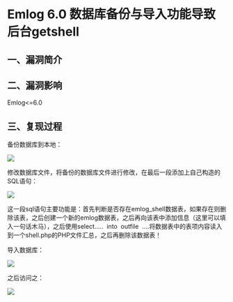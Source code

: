 Emlog 6.0 数据库备份与导入功能导致后台getshell
==============================================

一、漏洞简介
------------

二、漏洞影响
------------

Emlog\<=6.0

三、复现过程
------------

备份数据库到本地：

![](/Users/aresx/Documents/VulWiki/.resource/Emlog6.0数据库备份与导入功能导致后台getshell/media/rId24.png)

修改数据库文件，将备份的数据库文件进行修改，在最后一段添加上自己构造的SQL语句：

![](/Users/aresx/Documents/VulWiki/.resource/Emlog6.0数据库备份与导入功能导致后台getshell/media/rId25.png)

这一段sql语句主要功能是：首先判断是否存在emlog\_shell数据表，如果存在则删除该表，之后创建一个新的emlog数据表，之后再向该表中添加信息（这里可以填入一句话木马），之后使用select\.....
 into  outfile
 \....将数据表中的表项内容读入到一个shell.php的PHP文件汇总，之后再删除该数据表！

导入数据库：

![](/Users/aresx/Documents/VulWiki/.resource/Emlog6.0数据库备份与导入功能导致后台getshell/media/rId26.png)

之后访问之：

![](/Users/aresx/Documents/VulWiki/.resource/Emlog6.0数据库备份与导入功能导致后台getshell/media/rId27.png)
